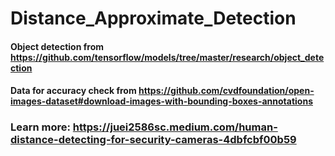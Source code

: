 # Distance_Approximate_Detection
#### Object detection from https://github.com/tensorflow/models/tree/master/research/object_detection
#### Data for accuracy check from https://github.com/cvdfoundation/open-images-dataset#download-images-with-bounding-boxes-annotations
### Learn more: https://juei2586sc.medium.com/human-distance-detecting-for-security-cameras-4dbfcbf00b59

